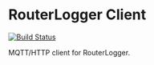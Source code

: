 RouterLogger Client
===================

[![Build Status](https://travis-ci.org/Albertus82/RouterLoggerClient.svg?branch=master)](https://travis-ci.org/Albertus82/RouterLoggerClient)

MQTT/HTTP client for RouterLogger.
